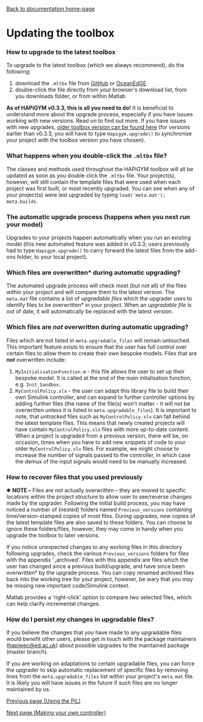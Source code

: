 [Back to documentation home-page](https://github.com/HAPiWEC/HAPiGYM_docs/blob/main/README.md)

# Updating the toolbox

### How to upgrade to the latest toolbox
To upgrade to the latest toolbox (which we always recommend), do the following:
1. download the `.mltbx` file from [GitHub](https://github.com/HAPiWEC/HAPiGYM_docs/tree/main/Toolbox_versions) or [OceanEdGE](https://github.com/HAPiWEC/HAPiGYM_docs/tree/main/Toolbox_versions)
2. double-click the file directly from your browser's download list, from you downloads folder, or from within Matlab

**As of HAPiGYM v0.3.3, this is all you need to do!** It is beneficial to understand more about the upgrade process, especially if you have issues working with new versions. Read on to find out more. If you have issues with new upgrades, [older toolbox version can be found here](https://github.com/HAPiWEC/HAPiGYM_docs/tree/main/Toolbox_versions/Earlier%20versions) (for versions earlier than v0.3.3, you will have to type `Hapigym.upgrade()` to synchronise your project with the toolbox version you have chosen).

### What happens when you double-click the `.mltbx` file?
The classes and methods used throughout the HAPiGYM toolbox will all be updated as soon as you double click the `.mltbx` file. Your project(s), however, will still contain the template files that were used when each project was first built, or most recently upgraded. You can see when any of your project(s) were last upgraded by typing `load('meta.mat'); meta.builds`. 

### The automatic upgrade process (happens when you next run your model)
Upgrades to your projects happen automatically when you run an existing model (this new automated feature was added in v0.3.3; users previously had to type `Hapigym.upgrade()` to carry forward the latest files from the add-ons folder, to your local project).

### Which files are overwritten* during automatic upgrading?
The automated upgrade process will check most (but not all) of the files within your project and will compare them to the latest version. The `meta.mat` file contains a list of *upgradable files* which the upgrader uses to identify files to be overwritten* in your project. When an *upgradable file* is out of date, it will automatically be replaced with the latest version. 

### Which files are *not* overwritten during automatic upgrading?
Files which are not listed in `meta.upgradable_files` will remain untouched. This important feature exists to ensure that the user has full control over certain files to allow them to create their own bespoke models. Files that are ***not*** overwritten include:
1. `MyInitialisationFunction.m` - this file allows the user to set up their bespoke model. It is called at the end of the main initalisation function, e.g. `Init_Sandbox`. 
2. `MyControlPolicy.slx` - the user can adapt this library file to build their own Simulink controller, and can expand to further controller options by adding further files (the name of the file(s) won't matter - it will not be overwritten unless it is listed in `meta.upgradable_files`).
It is important to note, that *untracked* files such as `MyControlPolicy.slx` can fall behind the latest template files. This means that newly created projects will have contain `MyControlPolicy.slx` files with more up-to-date content. When a project is upgraded from a previous version, there will be, on occasion, times when you have to add new snippets of code to your older `MyControlPolicy.slx` files. For example, we might choose to increase the number of signals passed to the controller, in which case the demux of the input signals would need to be manually increased.

### How to recover files that you used previously
✱ **NOTE –** Files are not actually overwritten – they are moved to specific locations within the project structure to allow user to see/reverse changes made by the upgrader. Following the initial build process, you may have noticed a number of (nested) folders named `Previous_versions` containing time/version-stamped copies of most files. During upgrades, new copies of the latest template files are also saved to these folders. You can choose to ignore these folders/files, however, they may come in handy when you upgrade the toolbox to later versions. 

If you notice unexpected changes to any working files in this directory following upgrades, check the various `Previous_versions` folders for files with the appendix '_archived'. Files with this appendix are files which the user has changed since a previous build/upgrade, and have since been overwritten* by the upgrade process. You can copy renamed archived files back into the working tree for your project, however, be wary that you may be missing new important code/Simulink context.

Matlab provides a 'right-click' option to compare two selected files, which can help clarify incremental changes.

### How do I persist *my* changes in upgradable files?
If you believe the changes that *you* have made to any upgradable files would benefit other users, please get in touch with the package maintainers (hapiwec@ed.ac.uk) about possible upgrades to the maintained package (master branch).

If you are working on adaptations to certain upgradable files, you can force the upgrader to skip automatic replacement of specific files by removing lines from the `meta.upgradable_files` list within your project's `meta.mat` file. It is likely you will have issues in the future if such files are no longer maintained by us.


[Previous page (Using the PiL)](https://github.com/HAPiWEC/HAPiGYM_docs/blob/main/Pages/Getting-started/3-Using-the-PiL.md)

[Next page (Making your own controller)](https://github.com/HAPiWEC/HAPiGYM_docs/blob/main/Pages/Getting-started/5-Making-your-own-controller.md)
